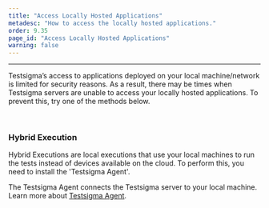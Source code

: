 ```yaml
---
title: "Access Locally Hosted Applications"
metadesc: "How to access the locally hosted applications."
order: 9.35
page_id: "Access Locally Hosted Applications"
warning: false
---
```


---


Testsigma’s access to applications deployed on your local machine/network is limited for security reasons. As a result, there may be times when Testsigma servers are unable to access your locally hosted applications. To prevent this, try one of the methods below.

&emsp;
### Hybrid Execution

Hybrid Executions are local executions that use your local machines to run the tests instead of devices available on the cloud. To perform this, you need to install the 'Testsigma Agent'. 

The Testsigma Agent connects the Testsigma server to your local machine. Learn more about [Testsigma Agent](https://testsigma.com/docs/agent/overview/). 
